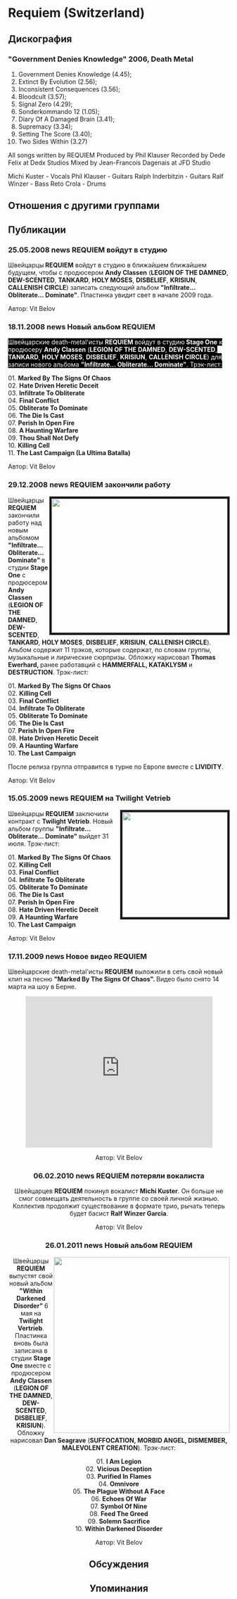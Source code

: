 # Requiem (Switzerland)



## Дискография

### "Government Denies Knowledge" 2006, Death Metal

1. Government Denies Knowledge (4.45); 
2. Extinct By Evolution (2.56); 
3. Inconsistent Consequences (3.56); 
4. Bloodcult (3.57); 
5. Signal Zero (4.29); 
6. Sonderkommando 12 (1.05); 
7. Diary Of A Damaged Brain (3.41); 
8. Supremacy (3.34); 
9. Setting The Score (3.40); 
10. Two Sides Within (3.27)

All songs written by REQUIEM
Produced by Phil Klauser
Recorded by Dede Felix at Dedx Studios
Mixed by Jean-Francois Dagenais at JFD Studio

Michi Kuster - Vocals
Phil Klauser - Guitars
Ralph Inderbitzin - Guitars
Ralf Winzer - Bass
Reto Crola - Drums


## Отношения с другими группами


## Публикации

### 25.05.2008 news REQUIEM войдут в студию

<P>Швейцарцы<STRONG> REQUIEM</STRONG> войдут в студию в ближайшем ближайшем будущем, чтобы с продюсером <STRONG>Andy Classen</STRONG> (<B>LEGION OF THE DAMNED</B>, <B>DEW-SCENTED</B>, <B>TANKARD</B>, <B>HOLY MOSES</B>, <B>DISBELIEF</B>, <B>KRISIUN</B>, <B>CALLENISH CIRCLE</B>) записать следующий альбом <STRONG>"Infiltrate... Obliterate... Dominate"</STRONG>. Пластинка увидит свет в начале 2009 года.</P>
Автор: Vit Belov

### 18.11.2008 news Новый альбом REQUIEM

<P><FONT style="BACKGROUND-COLOR: #000000" color=#ffffff>Швейцарские death-metal'исты <STRONG>REQUIEM </STRONG>войдут в студию<STRONG> Stage One</STRONG> к продюсеру <STRONG>Andy Classen</STRONG> (<B>LEGION OF THE DAMNED</B>, <B>DEW-SCENTED</B>, <B>TANKARD</B>, <B>HOLY MOSES</B>, <B>DISBELIEF</B>, <B>KRISIUN</B>, <B>CALLENISH CIRCLE</B>) для записи нового альбома <STRONG>"Infiltrate... Obliterate... Dominate"</STRONG>. Трэк-лист:</FONT></P>
<P>01. <B>Marked By The Signs Of Chaos</B><BR>02. <B>Hate Driven Heretic Deceit</B><BR>03. <B>Infiltrate To Obliterate</B><BR>04. <B>Final Conflict</B><BR>05. <B>Obliterate To Dominate</B><BR>06. <B>The Die Is Cast</B><BR>07. <B>Perish In Open Fire</B><BR>08. <B>A Haunting Warfare</B><BR>09. <B>Thou Shall Not Defy</B><BR>10. <B>Killing Cell</B><BR>11. <B>The Last Campaign (La Ultima Batalla) </B></P>
Автор: Vit Belov

### 29.12.2008 news REQUIEM закончили работу

<P><IMG height=305 alt="" hspace=0 src="/images/news_rus/2008.12/13242.jpg" width=400 align=right border=5>Швейцарцы <STRONG>REQUIEM</STRONG> закончили работу над новым альбомом <STRONG>"Infiltrate... Obliterate... Dominate" </STRONG>в студии <STRONG>Stage One</STRONG> с продюсером <STRONG>Andy Classen</STRONG> (<B itxtvisited="1">LEGION OF THE DAMNED</B>, <B itxtvisited="1">DEW-SCENTED</B>, <B itxtvisited="1">TANKARD</B>, <B itxtvisited="1">HOLY MOSES</B>, <B itxtvisited="1">DISBELIEF</B>, <B itxtvisited="1">KRISIUN</B>, <B itxtvisited="1">CALLENISH CIRCLE</B>). Альбом содержит 11 трэков, которые содержат, по словам группы, музыкальные и лирические сюрпризы. Обложку нарисовал <STRONG>Thomas Ewerhard, </STRONG>ранее работавций с <STRONG>HAMMERFALL, KATAKLYSM</STRONG> и<STRONG> DESTRUCTION</STRONG>. Трэк-лист:</P>
<P>01. <B itxtvisited="1">Marked By The Signs Of Chaos</B><BR itxtvisited="1">02. <B itxtvisited="1">Killing Cell</B><BR itxtvisited="1">03. <B itxtvisited="1">Final Conflict</B><BR itxtvisited="1">04. <B itxtvisited="1">Infiltrate To Obliterate</B><BR itxtvisited="1">05. <B itxtvisited="1">Obliterate To Dominate</B><BR itxtvisited="1">06. <B itxtvisited="1">The Die Is Cast</B><BR itxtvisited="1">07. <B itxtvisited="1">Perish In Open Fire</B><BR itxtvisited="1">08. <B itxtvisited="1">Hate Driven Heretic Deceit</B><BR itxtvisited="1">09. <B itxtvisited="1">A Haunting Warfare</B><BR itxtvisited="1">10. <B itxtvisited="1">The Last Campaign</B></P>
<P>После релиза группа отправится в турне по Европе вместе с<STRONG> LIVIDITY</STRONG>.</P>
Автор: Vit Belov

### 15.05.2009 news REQUIEM на Twilight Vetrieb

<P><IMG height=239 alt="" hspace=0 src="/images/news_rus/2009.05/14094.jpg" width=239 align=right border=5>Швейцарцы <STRONG>REQUIEM</STRONG> заключили контракт с <STRONG>Twilight Vetrieb</STRONG>. Новый альбом группы <STRONG>"Infiltrate... Obliterate... Dominate" </STRONG>выйдет 31 июля. Трэк-лист:</P>
<P>01. <B>Marked By The Signs Of Chaos</B><BR>02. <B>Killing Cell</B><BR>03. <B>Final Conflict</B><BR>04. <B>Infiltrate To Obliterate</B><BR>05. <B>Obliterate To Dominate</B><BR>06. <B>The Die Is Cast</B><BR>07. <B>Perish In Open Fire</B><BR>08. <B>Hate Driven Heretic Deceit</B><BR>09. <B>A Haunting Warfare</B><BR>10. <B>The Last Campaign</B></P>
Автор: Vit Belov

### 17.11.2009 news Новое видео REQUIEM

<P>Швейцарские death-metal'исты<STRONG> REQUIEM</STRONG> выложили в сеть свой новый клип на песню <STRONG>"Marked By The Signs Of Chaos". </STRONG>Видео было снято 14 марта на шоу в Берне.</P>
<P>
<center><OBJECT height=344 width=425><PARAM NAME="movie" VALUE="http://www.youtube.com/v/TfJszTD-P7c&color1=0xb1b1b1&color2=0xcfcfcf&feature=player_embedded&fs=1"><PARAM NAME="allowFullScreen" VALUE="true"><PARAM NAME="allowScriptAccess" VALUE="always">
<embed src="http://www.youtube.com/v/TfJszTD-P7c&color1=0xb1b1b1&color2=0xcfcfcf&feature=player_embedded&fs=1" type="application/x-shockwave-flash" allowfullscreen="true" allowScriptAccess="always" width="425" height="344"></embed></OBJECT>
<P></P>
Автор: Vit Belov

### 06.02.2010 news REQUIEM потеряли вокалиста

<P>Швейцарцев <STRONG>REQUIEM</STRONG> покинул вокалист <STRONG>Michi Kuster</STRONG>. Он больше не смог совмещать деятельность в группе со своей личной жизнью. Коллектив продолжит существование в формате трио, рычать теперь будет басист <STRONG>Ralf Winzer Garcia</STRONG>.</P>
Автор: Vit Belov

### 26.01.2011 news Новый альбом REQUIEM

<P><IMG height=400 alt="" hspace=0 src="/images/news_rus/2011.01/18334.jpg" width=400 align=right border=0>Швейцарцы <STRONG>REQUIEM</STRONG> выпустят свой новый альбом <STRONG>"Within Darkened Disorder" </STRONG>6 мая на <STRONG>Twilight Vertrieb</STRONG>. Пластинка вновь была записана в студии <STRONG>Stage One </STRONG>вместе с продюсером <STRONG>Andy Classen</STRONG> (<B>LEGION OF THE DAMNED</B>, <B>DEW-SCENTED</B>, <B>DISBELIEF</B>, <B>KRISIUN</B>). Обложку нарисовал <STRONG>Dan Seagrave</STRONG> (<STRONG>SUFFOCATION, MORBID ANGEL, DISMEMBER, MALEVOLENT CREATION</STRONG>). Трэк-лист:</P>
<P>01. <B>I Am Legion</B><BR>02. <B>Vicious Deception</B><BR>03. <B>Purified In Flames</B><BR>04. <B>Omnivore</B><BR>05. <B>The Plague Without A Face</B><BR>06. <B>Echoes Of War</B><BR>07. <B>Symbol Of Nine</B><BR>08. <B>Feed The Greed</B><BR>09. <B>Solemn Sacrifice</B><BR>10. <B>Within Darkened Disorder</B></P>
Автор: Vit Belov


## Обсуждения


## Упоминания

